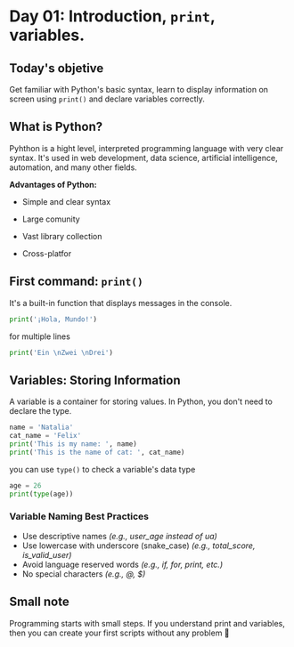 # Day 01: Introduction, `print`, variables.
## Today's objetive
Get familiar with Python's basic syntax, learn to display information on screen using `print()` and declare variables correctly. 

## What is Python?
Pyhthon is a hight level, interpreted programming language with very clear syntax. It's used in web development, data science, artificial intelligence, automation, and many other fields. 

**Advantages of Python:**

- Simple and clear syntax

- Large comunity

- Vast library collection

- Cross-platfor

## First command: `print()`
It's  a built-in function that displays messages in the console.

```python
print('¡Hola, Mundo!')
```
for multiple lines 
```python
print('Ein \nZwei \nDrei')
```

## Variables: Storing  Information 
A variable is a container for storing values. In Python, you don't need to declare the type. 

```python
name = 'Natalia'
cat_name = 'Felix'
print('This is my name: ', name)
print('This is the name of cat: ', cat_name)
```
you can use `type()` to check a variable's data type

```python
age = 26
print(type(age))
```

### Variable Naming Best Practices
- Use descriptive names *(e.g., user_age instead of ua)*
- Use lowercase with underscore (snake_case)
*(e.g., total_score, is_valid_user)*
- Avoid language reserved words *(e.g., if, for, print, etc.)*
- No special characters *(e.g., @, $)*

## Small note
Programming starts with small steps. If you understand print and variables, then you can create your first scripts without any problem 🌱




